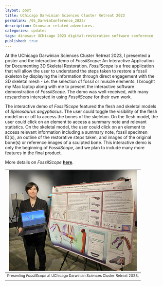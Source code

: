 ```yaml
---
layout: post
title: UChicago Darwinian Sciences Cluster Retreat 2023
permalink: /05_DarwinConference_2023/
description: Dinosaur-related adventures.
categories: updates
tags: dinosaur UChicago 2023 digital-restoration software conference
published: true
---
```


At the UChicago Darwinian Sciences Cluster Retreat 2023, I presented a poster and the interactive demo of *FossilScope*: An Interactive Application for Documenting 3D Skeletal Restoration. *FossilScope* is a free application that will allow the user to understand the steps taken to restore a fossil skeleton by displaying the information through direct engagement with the 3D skeletal mesh - i.e. the selection of fossil or muscle elements. I brought my Mac laptop along with me to present the interactive software demonstration of *FossilScope*. The demo was well-received, with many researchers interested in using *FossilScope* for their own work.

The interactive demo of *FossilScope* featured the flesh and skeletal models of *Spinosaurus aegyptiacus*. The user could toggle the visibility of the flesh model on or off to access the bones of the skeleton. On the flesh model, the user could click on an element to access a summary note and relevant statistics. On the skeletal model, the user could click on an element to access relevant information including a summary note, fossil specimen ID(s), an outline of the restorative steps taken, and images of the original bone(s) or reference images of a sculpted bone. This interactive demo is only the beginning of *FossilScope*, and we plan to include many more features in the final product.

More details on *FossilScope* [**here**](https://rainadevries.com/01_SoftwareDeveloper/).

| <img src="/assets/post-imgs/DarwinConference_2023.png" alt="Me presenting my poster and interactive demo, FossilScope" width=420px> |
|:--:|
| <sup> Presenting *FossilScope* at UChicago Darwinian Sciences Cluster Retreat 2023. </sup> |
